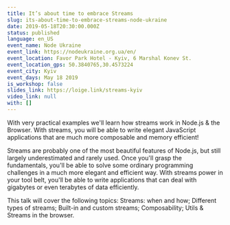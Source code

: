 ```yaml
---
title: It’s about time to embrace Streams
slug: its-about-time-to-embrace-streams-node-ukraine
date: 2019-05-18T20:30:00.000Z
status: published
language: en_US
event_name: Node Ukraine
event_link: https://nodeukraine.org.ua/en/
event_location: Favor Park Hotel - Kyiv, 6 Marshal Konev St.
event_location_gps: 50.3840765,30.4573224
event_city: Kyiv
event_days: May 18 2019
is_workshop: false
slides_link: https://loige.link/streams-kyiv
video_link: null
with: []
---
```


With very practical examples we'll learn how streams work in Node.js & the Browser. With streams, you will be able to write elegant JavaScript applications that are much more composable and memory efficient!

Streams are probably one of the most beautiful features of Node.js, but still largely underestimated and rarely used. Once you'll grasp the fundamentals, you'll be able to solve some ordinary programming challenges in a much more elegant and efficient way. With streams power in your tool belt, you'll be able to write applications that can deal with gigabytes or even terabytes of data efficiently.

This talk will cover the following topics: Streams: when and how; Different types of streams; Built-in and custom streams; Composability; Utils & Streams in the browser.
